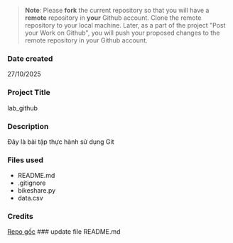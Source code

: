 >**Note**: Please **fork** the current repository so that you will have a **remote** repository in **your** Github account. Clone the remote repository to your local machine. Later, as a part of the project "Post your Work on Github", you will push your proposed changes to the remote repository in your Github account.

### Date created
27/10/2025
### Project Title
lab_github

### Description
Đây là bài tập thực hành sử dụng Git

### Files used
- README.md
- .gitignore
- bikeshare.py
- data.csv

### Credits
[Repo gốc](https://github.com/Maybetuandat/lab_github)
# # #   u p d a t e   f i l e   R E A D M E . m d  
 
